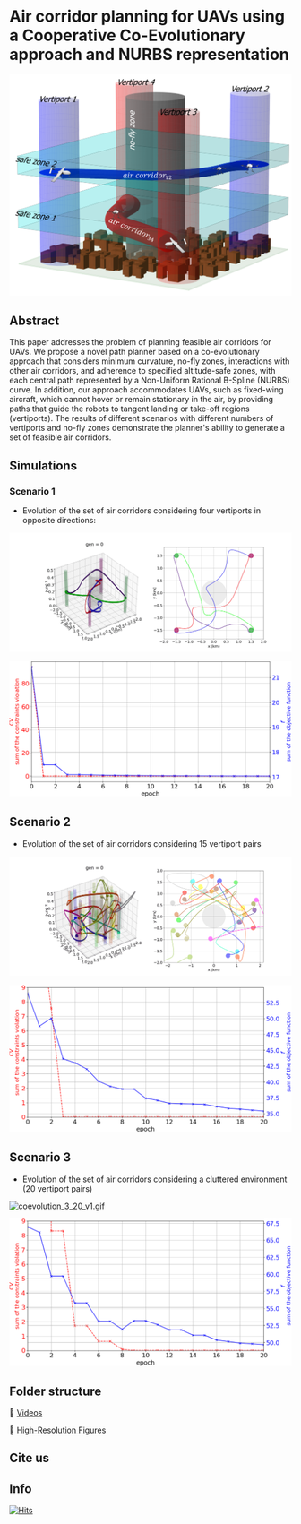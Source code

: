 # Air corridor planning for UAVs using a Cooperative Co-Evolutionary approach and NURBS representation

<img src="figures/2agents_city.png" alt="idea" width="600">


## Abstract

This paper addresses the problem of planning feasible air corridors for UAVs. We propose a novel path planner based on a co-evolutionary approach that considers minimum curvature, no-fly zones, interactions with other air corridors, and adherence to specified altitude-safe zones, with each central path represented by a Non-Uniform Rational B-Spline (NURBS) curve. In addition, our approach accommodates UAVs, such as fixed-wing aircraft, which cannot hover or remain stationary in the air, by providing paths that guide the robots to tangent landing or take-off regions (vertiports). The results of different scenarios with different numbers of vertiports and no-fly zones demonstrate the planner's ability to generate a set of feasible air corridors.

## Simulations

### Scenario 1
- Evolution of the set of air corridors considering four vertiports in opposite directions:

![coevolution_1_4_v1.gif](videos/coevolution_1_4_v1.gif)

![convergence_1_4](figures/4agents_convergence.png)

## Scenario 2

- Evolution of the set of air corridors considering 15 vertiport pairs

![coevolution_2_15_v1.gif](videos/coevolution_2_15_v1.gif)

![convergence_2_15](figures/15agents_convergence.png)

## Scenario 3

- Evolution of the set of air corridors considering a cluttered environment (20 vertiport pairs)

![coevolution_3_20_v1.gif](videos/coevolution_3_20_v1.gif)

![convergence_3_20](figures/20agents_convergence.png)

## Folder structure


📂 [Videos](https://github.com/eliasjof/ICUAS_2025_aircorridors/tree/main/videos)

📂 [High-Resolution Figures](https://github.com/eliasjof/ICUAS_2025_aircorridors/tree/main/figures)


## Cite us

## Info
[![Hits](https://hits.seeyoufarm.com/api/count/incr/badge.svg?url=https://github.com/eliasjof/ICUAS_2025_aircorridors&count_bg=%2379C83D&title_bg=%23555555&icon=github.svg&icon_color=%23E7E7E7&title=visits&edge_flat=false)](https://github.com/eliasjof/ICUAS_2025_aircorridors)
